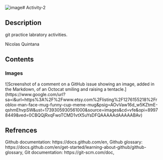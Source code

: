 ![image](https://github.com/user-attachments/assets/079a2aa0-9693-49c1-960b-d23b56f3d0f5)# Activity-2

<h2>Description</h2>
git practice labratory activities.

Nicolas Quintana

<h2>Contents</h2>
<h3>Images</h3>
![Screenshot of a comment on a GitHub issue showing an image, added in the Markdown, 
of an Octocat smiling and raising a tentacle.](https://www.google.com/url?sa=i&url=https%3A%2F%2Fwww.etsy.com%2Flisting%2F1276155218%2Froblox-man-face-mug-funny-cup-meme-mug&psig=AOvVaw16d_w5KZtmE-qshmEhvpSW&ust=1739305930561000&source=images&cd=vfe&opi=89978449&ved=0CBQQjRxqFwoTCMD1vtX5uYsDFQAAAAAdAAAAABAv)

<h2>Refrences</h2>
Github documentation: https://docs.github.com/en,
Github glossary: https://docs.github.com/en/get-started/learning-about-github/github-glossary,
Git documentation: https://git-scm.com/doc,
